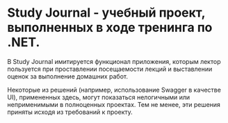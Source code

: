 # Study Journal - учебный проект, выполненных в ходе тренинга по .NET.
В Study Journal имитируется функционал приложения, которым лектор пользуется при проставлении посещаемости лекций и выставлении оценок за выполнение домашних работ.


Некоторые из решений (например, использование Swagger в качестве UI), примененных здесь, могут показаться нелогичными или неприменимыми в полноценных проектах.
Тем не менее, эти решения приняты исходя из требований к проекту.
